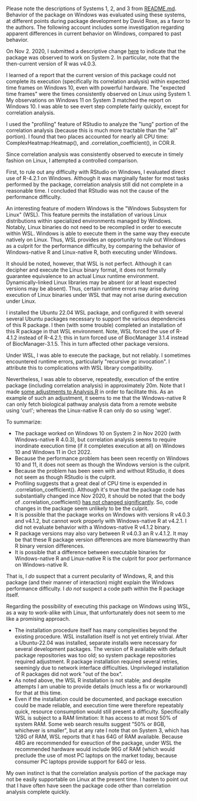 Please note the descriptions of Systems 1, 2, and 3 from [README.md](https://github.com/a3609640/eIF4F.analysis#readme).  Behavior
of the package on Windows was evaluated using these systems, at different points
during package development by David Roxe, as a favor to the authors.  The
following account includes some investigation regarding apparent differences
in current behavior on Windows, compared to past behavior.


On Nov 2. 2020, I submitted a descriptive change
[here](https://github.com/a3609640/EIF-analysis/commit/26a1b84082450ca219319ec134c83c8b53437b67)
to indicate that the package was observed to work on System 2.  In particular,
note that the then-current version of R was v4.0.3.

I learned of a report that the current version of this package could not
complete its execution (specifically its correlation analysis) within expected
time frames on Windows 10, even with powerful hardware.  The "expected time
frames" were the times consistently observed on Linux using System 1. My
observations on Windows 11 on System 3 matched the report on Windows 10.  I was
able to see evert step complete fairly quickly, except for correlation analysis.

I used the "profiling" feature of RStudio to analyze the "lung"
portion of the correlation analysis (because this is much more tractable than
the "all" portion).  I found that two places accounted for nearly all CPU time:
ComplexHeatmap:Heatmap(), and .correlation_coefficient(), in COR.R.

Since correlation analysis was consistently observed to execute in timely
fashion on Linux, I attempted a controlled comparison.

First, to rule out any difficulty with RStudio on Windows, I evaluated direct
use of R-4.2.1 on Windows.  Although it was marginally faster for most tasks
performed by the package, correlation analysis still did not complete in a
reasonable time.  I concluded that RStudio was not the cause of the performance
difficulty.

An interesting feature of modern Windows is the "Windows Subsystem for Linux"
(WSL).  This feature permits the installation of various Linux distributions
within specialized environments managed by Windows.  Notably, Linux binaries
do not need to be recompiled in order to execute within WSL.  Windows is able
to execute them in the same way they execute natively on Linux.  Thus, WSL
provides an opportunity to rule out Windows as a culprit for the performance
difficulty, by comparing the behavior of Windows-native R and Linux-native R,
both executing under Windows.

It should be noted, however, that WSL is not perfect.  Although it can
decipher and execute the Linux binary format, it does not formally guarantee
equivalence to an actual Linux runtime environment.  Dynamically-linked Linux
libraries may be absent (or at least expected versions may be absent).  Thus,
certain runtime errors may arise during execution of Linux binaries under WSL
that may not arise during execution under Linux.

I installed the Ubuntu 22.04 WSL package, and configured it with several
several Ubuntu packages necessary to support the various dependencies of this R
package.  I then (with some trouble) completed an installation of this R
package in that WSL environment.  Note, WSL forced the use of R-4.1.2 instead of
R-4.2.1; this in turn forced use of BiocManager 3.1.4 instead of
BiocManager-3.1.5.  This in turn affected other package versions.

Under WSL, I was able to execute the package, but not reliably.  I sometimes
encountered runtime errors, particularly "recursive gc invocation".  I
attribute this to complications with WSL library compatibility.

Nevertheless, I was able to observe, repeatedly, execution of the entire package
(including correlation analysis) in approximately 20m.  Note that I made
[some adjustments to
Analysis.R](https://github.com/a3609640/eIF4F.analysis/commit/c6e25e5dd9f2cb4856429fb4186cff357a6251f5)
in order to facilitate this.  As an example of such an adjustment, it seems to
me that the Windows-native R can only fetch biological pathway analysis data
from a remote website using 'curl'; whereas the Linux-native R can only do so
using 'wget'.

To summarize:

  - The package worked on Windows 10 on System 2 in Nov 2020 (with
    Windows-native R 4.0.3), but correlation analysis seems to require
    inordinate execution time (if it completes execution at all) on Windows 10
    and Windows 11 in Oct 2022.
  - Because the performance problem has been seen recently on Windows 10 and 11,
    it does not seem as though the Windows version is the culprit.
  - Because the problem has been seen with and without RStudio, it
    does not seem as though RStudio is the culprit.
  - Profiling suggests that a great deal of CPU time is expended in
    .correlation_coefficient().  Although it's true that the package code has
    substantially changed ince Nov 2020, it should be noted that the body of
    .correlation_coefficient() [has not changed significantly](https://github.com/a3609640/EIF-analysis/blob/8ea7dada7e7d5ba732c6e10cb28215fdb6eb06e6/R/EIFanalysis.R#L5703).
    So, code changes in the package seem unlikely to be the culprit.
  - It is possible that the package works on Windows with versions R v4.0.3 and
    v4.1.2, but cannot work properly with Windows-native R at v4.2.1.  I did not
    evaluate behavior with a Windows-native R v4.1.2 binary.
  - R package versions may also vary between R v4.0.3 an R v.4.1.2.  It may be
    that these R package version differences are more blameworthy than R binary
    version differences.
  - It is possible that a difference between executable binaries for
    Windows-native R and Linux-native R is the culprit for poor performance
    on Windows-native R.

That is, I *do* suspect that a current pecularity of Windows, R, and this package
(and their manner of interaction) might explain the Windows performance
difficulty.  I *do not* suspect a code path within the R package itself.

Regarding the possibility of executing this package on Windows using WSL, as a
way to work-alike with Linux, that unfortunately does not seem to me like a
promising approach.

  - The installation procedure itself has many complexities beyond the existing
    procedure.  WSL installation itself is not yet entirely trivial.  After a
    Ubuntu-22.04 was installed, separate installs were necessary for several
    development packages.  The version of R available with default package
    repositories was too old; so system package repositories required
    adjustment.  R package installation required several retries, seemingly due
    to network interface difficulties.  Unprivileged installation of R packages
    did not work "out of the box".
  - As noted above, the WSL R installation is not stable; and despite attempts
    I am unable to provide details (much less a fix or workaround) for that at
    this time.
  - Even if the installation could be documented, and package execution could be
    made reliable, and execution time were therefore repeatably quick, resource
    consumption would still present a difficulty.  Specifically WSL is subject
    to a RAM limitation: It has access to at most 50% of system RAM.  Some web
    search results suggest "50% or 8GB, whichever is smaller", but at any rate I
    note that on System 3, which has 128G of RAM, WSL reports that it has 64G of
    RAM available.  Because 48G are recommended for exeuction of the package,
    under WSL the recommended hardware would include 96G of RAM (which would
    preclude the use of most PC laptops on the market today, because consumer
    PC laptops provide support for 64G or less.

My own instinct is that the correlation analysis portion of the package may not
be easily supportable on Linux at the present time.  I hasten to point out that
I have often have seen the package code other than correlation analysis complete
quickly.
